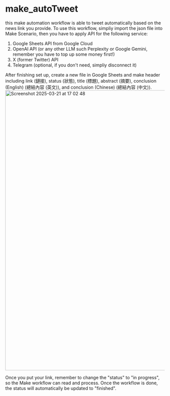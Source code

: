 # make_autoTweet
this make automation workflow is able to tweet automatically based on the news link you provide.
To use this workflow, simpliy import the json file into Make Scenario, then you have to apply API for the following service:
1. Google Sheets API from Google Cloud
2. OpenAI API (or any other LLM such Perplexity or Google Gemini, remember you have to top up some money first!)
3. X (former Twitter) API
4. Telegram (optional, if you don't need, simpliy disconnect it)

After finishing set up, create a new file in Google Sheets and make header including link (鏈接), status (狀態), title (標題), abstract (摘要), conclusion (English) (總結內容 (英文)), and conclusion (Chinese) (總結內容 (中文)).
<img width="884" alt="Screenshot 2025-03-21 at 17 02 48" src="https://github.com/user-attachments/assets/6de37e98-1135-494c-a694-fa26efa68322" />


Once you put your link, remember to change the "status" to "in progress", so the Make workflow can read and process. Once the workflow is done, the status will automatically be updated to "finished".
